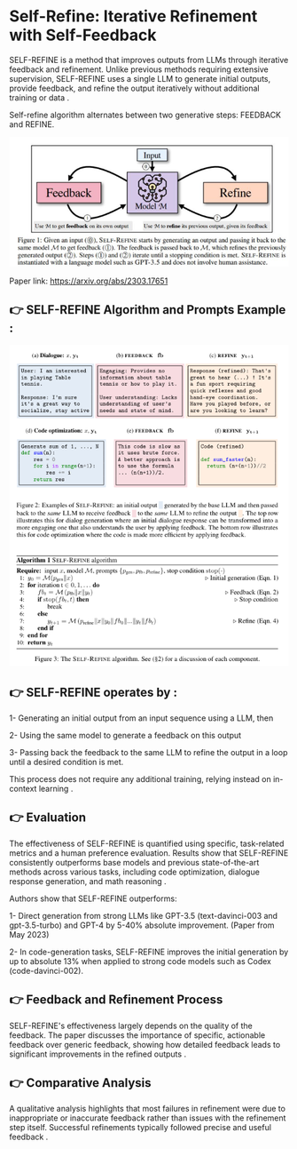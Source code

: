 # Self-Refine: Iterative Refinement with Self-Feedback

SELF-REFINE is a method that improves outputs from LLMs through iterative feedback and refinement. Unlike previous methods requiring extensive supervision, SELF-REFINE uses a single LLM to generate initial outputs, provide feedback, and refine the output iteratively without additional training or data .

Self-refine algorithm alternates between two generative steps: FEEDBACK and REFINE.

![Self-Refine](images/self_refine.png)

Paper link: https://arxiv.org/abs/2303.17651


## 👉 SELF-REFINE Algorithm and Prompts Example :
![Self-Refine](images/self_refine_prompts_examples.png)


## 👉 SELF-REFINE operates by :
1- Generating an initial output from an input sequence using a LLM, then 

2- Using the same model to generate a feedback on this output

3- Passing back the feedback to the same LLM to refine the output in a loop until a desired condition is met. 

This process does not require any additional training, relying instead on in-context learning .


## 👉 Evaluation
The effectiveness of SELF-REFINE is quantified using specific, task-related metrics and a human preference evaluation. Results show that SELF-REFINE consistently outperforms base models and previous state-of-the-art methods across various tasks, including code optimization, dialogue response generation, and math reasoning  .

Authors show that SELF-REFINE outperforms:

1- Direct generation from strong LLMs like GPT-3.5 (text-davinci-003 and gpt-3.5-turbo) and GPT-4 by 5-40% absolute improvement. (Paper from May 2023)

2- In code-generation tasks, SELF-REFINE improves the initial generation by up to absolute 13% when applied to strong code models such as Codex (code-davinci-002).

## 👉 Feedback and Refinement Process
SELF-REFINE's effectiveness largely depends on the quality of the feedback. The paper discusses the importance of specific, actionable feedback over generic feedback, showing how detailed feedback leads to significant improvements in the refined outputs .

## 👉 Comparative Analysis
A qualitative analysis highlights that most failures in refinement were due to inappropriate or inaccurate feedback rather than issues with the refinement step itself. Successful refinements typically followed precise and useful feedback .
